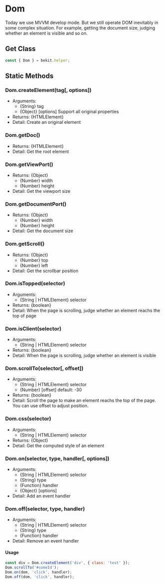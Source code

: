 # Dom
Today we use MVVM develop mode. But we still operate DOM inevitably in some complex situation. For example, getting the document size, judging whether an element is visible and so on.

## Get Class
```javascript
const { Dom } = bekit.helper;
```

## Static Methods
### Dom.createElement(tag[, options])
- Arguments:
  - {String} tag
  - {Object} [options] Support all original properties
- Returns: {HTMLElement}
- Detail: Create an original element

### Dom.getDoc()
- Returns: {HTMLElement}
- Detail: Get the root element

### Dom.getViewPort()
- Returns: {Object}
  - {Number} width
  - {Number} height
- Detail: Get the viewport size

### Dom.getDocumentPort()
- Returns: {Object}
  - {Number} width
  - {Number} height
- Detail: Get the document size

### Dom.getScroll()
- Returns: {Object}
  - {Number} top
  - {Number} left
- Detail: Get the scrollbar position

### Dom.isTopped(selector)
- Arguments:
  - {String | HTMLElement} selector
- Returns: {boolean}
- Detail: When the page is scrolling, judge whether an element reachs the top of page

### Dom.isClient(selector)
- Arguments:
  - {String | HTMLElement} selector
- Returns: {boolean}
- Detail: When the page is scrolling, judge whether an element is visible

### Dom.scrollTo(selector[, offset])
- Arguments:
  - {String | HTMLElement} selector
  - {Number} [offset] default: -30
- Returns: {boolean}
- Detail: Scroll the page to make an element reachs the top of the page. You can use offset to adjust position.

### Dom.css(selector)
- Arguments:
  - {String | HTMLElement} selector
- Returns: {Object}
- Detail: Get the computed style of an element

### Dom.on(selector, type, handler[, options])
- Arguments:
  - {String | HTMLElement} selector
  - {String} type
  - {Function} handler
  - {Object} [options]
- Detail: Add an event handler

### Dom.off(selector, type, handler)
- Arguments:
  - {String | HTMLElement} selector
  - {String} type
  - {Function} handler
- Detail: Remove an event handler

#### Usage
```javascript
const div = Dom.createElement('div', { class: 'test' });
Dom.scrollTo('#someId');
Dom.on(dom, 'click', handler);
Dom.off(dom, 'click', handler);
```
